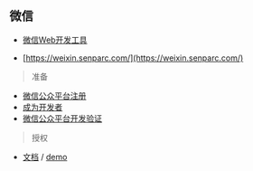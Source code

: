 ## 微信

- [微信Web开发工具](https://mp.weixin.qq.com/debug/wxadoc/dev/devtools/download.html)

- [https://weixin.senparc.com/](https://weixin.senparc.com/)


> 准备

- [微信公众平台注册](http://www.cnblogs.com/szw/archive/2013/05/20/3089479.html)
- [成为开发者](http://www.cnblogs.com/szw/archive/2013/05/27/3100713.html)
- [微信公众平台开发验证](http://www.cnblogs.com/szw/p/3202857.html)


> 授权

- [文档](http://doc.weixin.senparc.com/html/Methods_T_Senparc_Weixin_MP_AdvancedAPIs_OAuthApi.htm) / [demo](http://www.cnblogs.com/szw/p/3764275.html)